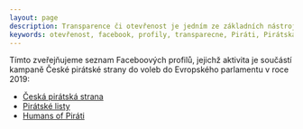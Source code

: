 ```yaml
---
layout: page
description: Transparence či otevřenost je jedním ze základních nástrojů České pirátské strany. Pronikají do většiny pirátských aktivit.
keywords: otevřenost, facebook, profily, transparecne, Piráti, Pirátská strana, 
---
```


Tímto zveřejňujeme seznam Faceboových profilů, jejichž aktivita je součástí kampaně České pirátské strany do voleb do Evropského parlamentu v roce 2019:

* [Česká pirátská strana](https://www.facebook.com/ceska.piratska.strana/)
* [Pirátské listy](https://www.facebook.com/piratskelisty/)
* [Humans of Piráti](https://www.facebook.com/piratijsoulidi/)

